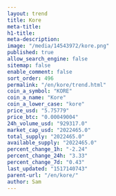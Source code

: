 ```yaml
---
layout: trend
title: Kore
meta-title: 
h1-title: 
meta-description: 
image: "/media/14543972/kore.png"
published: true
allow_search_engine: false
sitemap: false
enable_comment: false
sort_order: 496
permalink: "/en/kore/trend.html"
coin_a_symbol: "KORE"
coin_a_name: "Kore"
coin_a_lower_case: "kore"
price_usd: "5.75779"
price_btc: "0.00049004"
24h_volume_usd: "929317.0"
market_cap_usd: "2022465.0"
total_supply: "2022465.0"
available_supply: "2022465.0"
percent_change_1h: "-2.24"
percent_change_24h: "3.33"
percent_change_7d: "0.43"
last_updated: "1517140743"
parent-url: "/en/kore/"
author: Sam
---
```


